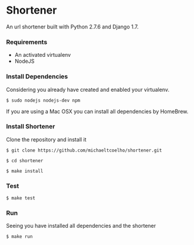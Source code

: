 # Shortener

An url shortener built with Python 2.7.6 and Django 1.7.

### Requirements

* An activated virtualenv
* NodeJS

### Install Dependencies

Considering you already have created and enabled your virtualenv.

`$ sudo nodejs nodejs-dev npm`

If you are using a Mac OSX you can install all dependencies by HomeBrew.

### Install Shortener

Clone the repository and install it

`$ git clone https://github.com/michaeltcoelho/shortener.git`

`$ cd shortener`

`$ make install`

### Test

`$ make test`

### Run

Seeing you have installed all dependencies and the shortener

`$ make run`